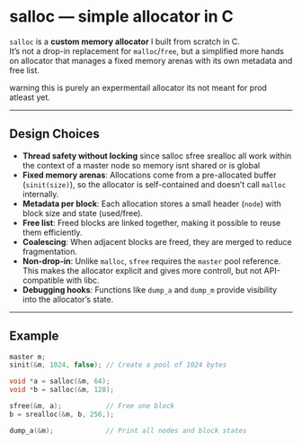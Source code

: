 # salloc — simple allocator in C

`salloc` is a **custom memory allocator** I built from scratch in C.  
It’s not a drop-in replacement for `malloc`/`free`, but a simplified more hands on allocator that manages a fixed memory arenas with its own metadata and free list.

warning this is purely an expermentail allocator its not meant for prod atleast yet.

---

## Design Choices

- **Thread safety without locking** since salloc sfree srealloc all work within the context of a master node so memory isnt shared or is global
- **Fixed memory arenas**: Allocations come from a pre-allocated buffer (`sinit(size)`), so the allocator is self-contained and doesn’t call `malloc` internally.  
- **Metadata per block**: Each allocation stores a small header (`node`) with block size and state (used/free).  
- **Free list**: Freed blocks are linked together, making it possible to reuse them efficiently.  
- **Coalescing**: When adjacent blocks are freed, they are merged to reduce fragmentation.  
- **Non-drop-in**: Unlike `malloc`, `sfree` requires the `master` pool reference. This makes the allocator explicit and gives more controll, but not API-compatible with libc.  
- **Debugging hooks**: Functions like `dump_a` and `dump_m` provide visibility into the allocator’s state.

---

## Example

```c
master m;
sinit(&m, 1024, false); // Create a pool of 1024 bytes

void *a = salloc(&m, 64);
void *b = salloc(&m, 128);

sfree(&m, a);           // Free one block
b = srealloc(&m, b, 256,);

dump_a(&m);             // Print all nodes and block states
